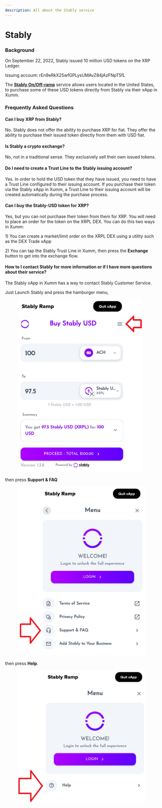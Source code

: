 ```yaml
---
description: All about the Stably service
---
```


# Stably

### Background

On September 22, 2022, Stably issued 10 million USD tokens on the XRP Ledger.&#x20;

Issuing account: rEn9eRkX25wfGPLysUMAvZ84jAzFNpT5fL

The [**Stably On/Off-ramp**](https://xumm.app/detect/xapp:stably.ramp) service allows users located in the United States, to purchase some of these USD tokens directly from Stably via their xApp in Xumm.&#x20;

### Frequently Asked Questions

#### Can I buy XRP from Stably?

No. Stably does not offer the ability to purchase XRP for fiat. They offer the ability to purchase their issued token directly from them with USD fiat.

#### Is Stably a crypto exchange?

No, not in a traditional sense. They exclusively sell their own issued tokens.

#### Do I need to create a Trust Line to the Stably issuing account?

Yes. In order to hold the USD token that they have issued, you need to have a Trust Line configured to their issuing account. If you purchase their token via the Stably xApp in Xumm, a Trust Line to their issuing account will be created automatically during the purchase process.

#### Can I buy the Stably-USD token for XRP?

Yes, but you can not purchase their token from them for XRP. You will need to place an order for the token on the XRPL DEX. You can do this two ways in Xumm:

1\) You can create a market/limit order on the XRPL DEX using a utility such as the DEX Trade xApp

2\) You can tap the Stably Trust Line in Xumm, then press the **Exchange** button to get into the exchange flow.

#### How to I contact Stably for more information or if I have more questions about their service?

The Stably xApp in Xumm has a way to contact Stably Customer Service.

Just Launch Stably and press the hamburger menu,&#x20;

<figure><img src="../../.gitbook/assets/Stably -1.png" alt=""><figcaption></figcaption></figure>

then press **Support & FAQ**

<figure><img src="../../.gitbook/assets/Stably -2.png" alt=""><figcaption></figcaption></figure>

then press **Help**.

<figure><img src="../../.gitbook/assets/Stably -3.png" alt=""><figcaption></figcaption></figure>
